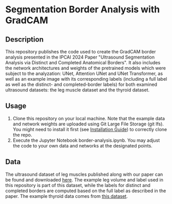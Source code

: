 # Segmentation Border Analysis with GradCAM

## Description
This repository publishes the code used to create the GradCAM border analysis presented in the IPCAI 2024 Paper "Ultrasound Segmentation Analysis via Distinct and Completed Anatomical Borders".
It also includes the network architectures and weights of the pretrained models which were subject to the analyzation: UNet, Attention UNet and UNet Transformer, as well as an example image with its corresponding labels (including a full label as well as the distinct- and completed-border labels) for both examined ultrasound datasets: the leg muscle dataset and the thyroid dataset.

## Usage
1. Clone this repository on your local machine. Note that the example data and network weights are uploaded using Git Large File Storage (git lfs). You might need to install it first (see [Installation Guide](https://git-lfs.com)) to correctly clone the repo. 
2. Execute the Jupyter Notebook border-analysis.ipynb. You may adjust the code to your own data and networks at the designated points.

## Data
The ultrasound dataset of leg muscles published along with our paper can be found and downloaded [here](https://www.cs.cit.tum.de/camp/publications/leg-3d-us-dataset/). 
The example leg volume and label used in this repository is part of this dataset, while the labels for distinct and completed borders are computed based on the full label as described in the paper.
The example thyroid data comes from [this dataset](https://www.cs.cit.tum.de/camp/publications/segthy-dataset/).

